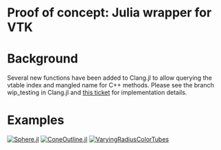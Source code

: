 Proof of concept: Julia wrapper for VTK
======================================

Background
==========

Several new functions have been added to Clang.jl to allow querying the vtable index and mangled name for C++ methods.
Please see the branch wip\_testing in Clang.jl and [this ticket](https://github.com/ihnorton/Clang.jl/issues/20)
for implementation details.

Examples
========
[![Sphere.jl](https://gist.github.com/ihnorton/5274691/raw/6f469afc1bb10efb018a919e4bcccff434908793/Sphere.png)](examples/Sphere.jl)
[![ConeOutline.jl](https://gist.github.com/ihnorton/5274691/raw/8958413d21c98653ab38859d6b593e9429804690/ConeOutline.png)](examples/ConeOutline.jl)
[![VaryingRadiusColorTubes](https://gist.github.com/ihnorton/5274691/raw/5e3176ed1fcb2f8fe966d4c3d80410b47cecb7ca/VaryingRadiusColorTubes.png)](examples/VaryingRadiusColorTubes.jl)
